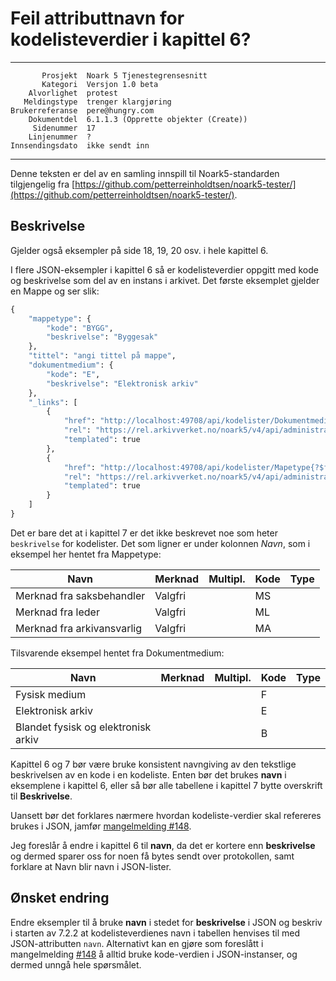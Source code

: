 Feil attributtnavn for kodelisteverdier i kapittel 6?
=====================================================

 ------------------  ---------------------------------
           Prosjekt  Noark 5 Tjenestegrensesnitt
           Kategori  Versjon 1.0 beta
        Alvorlighet  protest
       Meldingstype  trenger klargjøring
    Brukerreferanse  pere@hungry.com
        Dokumentdel  6.1.1.3 (Opprette objekter (Create))
         Sidenummer  17
        Linjenummer  ?
    Innsendingsdato  ikke sendt inn
 ------------------  ---------------------------------

Denne teksten er del av en samling innspill til Noark5-standarden
tilgjengelig fra [https://github.com/petterreinholdtsen/noark5-tester/](https://github.com/petterreinholdtsen/noark5-tester/).

Beskrivelse
-----------

Gjelder også eksempler på side 18, 19, 20 osv. i hele kapittel 6.

I flere JSON-eksempler i kapittel 6 så er kodelisteverdier oppgitt med
kode og beskrivelse som del av en instans i arkivet.  Det første
eksemplet gjelder en Mappe og ser slik:

```Python
{
    "mappetype": {
        "kode": "BYGG",
        "beskrivelse": "Byggesak"
    },
    "tittel": "angi tittel på mappe",
    "dokumentmedium": {
        "kode": "E",
        "beskrivelse": "Elektronisk arkiv"
    },
    "_links": [
        {
            "href": "http://localhost:49708/api/kodelister/Dokumentmedium{?$filter&$orderby&$top&$skip}",
            "rel": "https://rel.arkivverket.no/noark5/v4/api/administrasjon/dokumentmedium/",
            "templated": true
        },
        {
            "href": "http://localhost:49708/api/kodelister/Mapetype{?$filter&$orderby&$top&$skip}",
            "rel": "https://rel.arkivverket.no/noark5/v4/api/administrasjon/mappetype/",
            "templated": true
        }
    ]
}
```

Det er bare det at i kapittel 7 er det ikke beskrevet noe som heter
`beskrivelse` for kodelister.  Det som ligner er under kolonnen
*Navn*, som i eksempel her hentet fra Mappetype:

| **Navn**                       | **Merknad** | **Multipl.** | **Kode** | **Type** |
| ------------------------------ | ----------- | ------------ | -------- | -------- |
| Merknad fra saksbehandler      | Valgfri     |              | MS       |          |
| Merknad fra leder              | Valgfri     |              | ML       |          |
| Merknad fra arkivansvarlig     | Valgfri     |              | MA       |          |

Tilsvarende eksempel hentet fra Dokumentmedium:

| **Navn**                                | **Merknad** | **Multipl.** | **Kode** | **Type** |
| --------------------------------------- | ----------- | ------------ | -------- | -------- |
| Fysisk medium                           |             |              | F        |          |
| Elektronisk arkiv                       |             |              | E        |          |
| Blandet fysisk og elektronisk arkiv     |             |              | B        |          |

Kapittel 6 og 7 bør være bruke konsistent navngiving av den tekstlige
beskrivelsen av en kode i en kodeliste.  Enten bør det brukes **navn**
i eksemplene i kapittel 6, eller så bør alle tabellene i kapittel 7
bytte overskrift til **Beskrivelse**.

Uansett bør det forklares nærmere hvordan kodeliste-verdier skal
refereres brukes i JSON, jamfør [mangelmelding
#148](https://github.com/arkivverket/noark5-tjenestegrensesnitt-standard/issues/148).

Jeg foreslår å endre i kapittel 6 til **navn**, da det er kortere enn
**beskrivelse** og dermed sparer oss for noen få bytes sendt over
protokollen, samt forklare at Navn blir navn i JSON-lister.

Ønsket endring
--------------

Endre eksempler til å bruke **navn** i stedet for **beskrivelse** i
JSON og beskriv i starten av 7.2.2 at kodelisteverdienes navn i
tabellen henvises til med JSON-attributten `navn`.  Alternativt kan en
gjøre som foreslått i mangelmelding [#148](https://github.com/arkivverket/noark5-tjenestegrensesnitt-standard/issues/148) å alltid bruke kode-verdien i
JSON-instanser, og dermed unngå hele spørsmålet.
